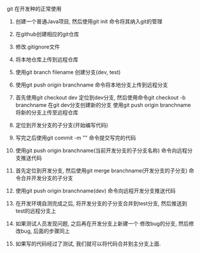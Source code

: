 git 在开发种的正常使用

1. 创建一个普通Java项目, 然后使用git init 命令将其纳入git的管理

2. 在github创建相应的git仓库

3. 修改.gitignore文件

4. 将本地仓库上传到远程仓库

5. 使用git branch filename 创建分支(dev, test)

6. 使用git push origin branchname 命令将本地分支上传到远程分支

7. 首先使用git checkout dev 定位到dev分支, 然后使用命令git checkout -b branchname 在git dev分支创建新的分支
   使用git push origin branchname 将新的分支上传至远程仓库

8. 定位到开发分支的子分支(开始编写代码)

9. 写完之后使用git commit -m "" 命令提交写完的代码

10. 使用git push origin branchname(当前开发分支的子分支名称) 命令向远程分支推送代码

11. 首先定位到开发分支, 然后使用git merge branchname(开发分支的子分支) 命令合并开发分支的子分支

12. 使用git push origin branchname(dev) 命令向远程开发分支推送代码

13. 在开发环境自测完成之后, 将开发分支的子分支合并到test分支, 然后推送到test的远程分支上

14. 如果测试人员发现问题, 之后再在开发分支上新建一个 修改bug的分支, 然后修改bug, 后面的步骤同上

15. 如果写的代码经过了测试, 我们就可以将代码合并到主分支上面.














